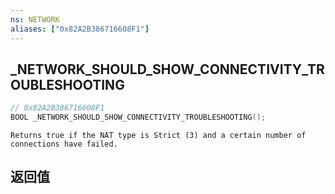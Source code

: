 ```yaml
---
ns: NETWORK
aliases: ["0x82A2B386716608F1"]
---
```

## _NETWORK_SHOULD_SHOW_CONNECTIVITY_TROUBLESHOOTING

```c
// 0x82A2B386716608F1
BOOL _NETWORK_SHOULD_SHOW_CONNECTIVITY_TROUBLESHOOTING();
```

```
Returns true if the NAT type is Strict (3) and a certain number of connections have failed.
```

## 返回值
